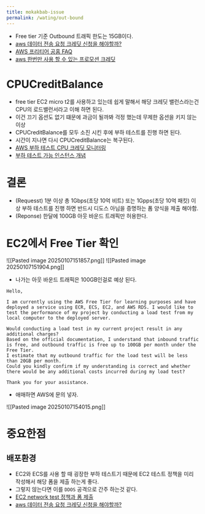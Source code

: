 ```yaml
---
title: mokakbab-issue
permalink: /wating/out-bound
---
```


- Free tier 기준 Outbound 트래픽 한도는 15GB이다.
- [aws 데이터 전송 요청 크레딧 신청을 해야할까?](https://aws.amazon.com/ko/blogs/korea/free-data-transfer-out-to-internet-when-moving-out-of-aws/) 
- [AWS 프리티어 공홈 FAQ](https://aws.amazon.com/ko/free/free-tier-faqs/?p=ft&z=subnav&loc=5&sc_channel=sm&sc_campaign=Support&sc_publisher=REDDIT&sc_country=global&sc_geo=GLOBAL&sc_outcome=AWS%20Support&sc_content=Support&trk=Support&linkId=242286059#Regions) 
- [aws 한번만 사용 할 수 있는 프로모션 크레딧](https://aws.amazon.com/ko/awscredits/) 

# CPUCreditBalance

- free tier EC2 micro t2를 사용하고 있는데 쉽게 말해서 해당 크레딧 밸런스라는건 CPU의 로드밸런서라고 이해 하면 된다.
- 이건 끄기 옵션도 없기 떄문에 과금이 될까봐 걱정 했는데 무제한 옵션을 키지 않는 이상
- CPUCreditBalance를 모두 소진 시킨 후에 부하 테스트를 진행 하면 된다.
- 시간이 지나면 다시 CPUCreditBalance는 복구된다.
- [AWS 부하 테스트 CPU 크레딧 모니터링](https://docs.aws.amazon.com/ko_kr/AWSEC2/latest/UserGuide/burstable-performance-instances-monitoring-cpu-credits.html) 
- [부하 테스트 가능 인스턴스 개념](https://docs.aws.amazon.com/ko_kr/AWSEC2/latest/UserGuide/burstable-credits-baseline-concepts.html#burstable-performance-instances-credit-table) 


# 결론

- (Requesst) 1분 이상 총 1Gbps(초당 10억 비트) 또는 1Gpps(초당 10억 패킷) 이상 부하 테스트를 진행 하면 반드시 디도스 아님을 증명하는 폼 양식을 제출 해야함.
- (Reponse) 한달에 100GB 아웃 바운드 트래픽만 허용한다.
# EC2에서 Free Tier 확인

![[Pasted image 20250107151857.png]]
![[Pasted image 20250107151904.png]]

- 나가는 아웃 바운드 트래픽은 100GB인걸로 예상 된다.

```
Hello,

I am currently using the AWS Free Tier for learning purposes and have deployed a service using ECR, ECS, EC2, and AWS RDS. I would like to test the performance of my project by conducting a load test from my local computer to the deployed server.

Would conducting a load test in my current project result in any additional charges?
Based on the official documentation, I understand that inbound traffic is free, and outbound traffic is free up to 100GB per month under the Free Tier.
I estimate that my outbound traffic for the load test will be less than 20GB per month.
Could you kindly confirm if my understanding is correct and whether there would be any additional costs incurred during my load test?

Thank you for your assistance.
```

- 애매하면 AWS에 문의 넣자.

![[Pasted image 20250107154015.png]]


# 중요한점

## 배포환경

- EC2와 ECS를 사용 할 때 굉장한 부하 테스트기 때문에 EC2 테스트 정책을 미리 작성해서 해당 폼을 제출 하는게 좋다.
- 그렇지 않는다면 이를 `DDOS` 공격으로 간주 하는것 같다.
- [EC2 network test 정책과 폼 제출](https://aws.amazon.com/ko/ec2/testing/) 
- [aws 데이터 전송 요청 크레딧 신청을 해야할까?](https://aws.amazon.com/ko/blogs/korea/free-data-transfer-out-to-internet-when-moving-out-of-aws/) 

